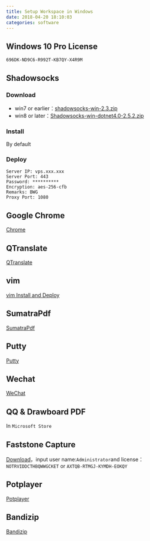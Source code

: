 ```yaml
---
title: Setup Workspace in Windows
date: 2018-04-20 18:10:03
categories: software
---
```

## Windows 10 Pro License

`696DK-ND9C6-R992T-KB7QY-X4R9M`

## Shadowsocks

### Download

- win7 or earlier：[shadowsocks-win-2.3.zip](https://kiwivm.64clouds.com/dist/shadowsocks-win-2.3.zip)
- win8 or later：[Shadowsocks-win-dotnet4.0-2.5.2.zip](https://sourceforge.net/projects/shadowsocksgui/files/dist/)

### Install

By default

### Deploy

```
Server IP: vps.xxx.xxx
Server Port: 443
Password: **********
Encryption: aes-256-cfb
Remarks: BWG
Proxy Port: 1080
```

## Google Chrome

[Chrome](https://www.google.com/chrome/)


## QTranslate

[QTranslate](https://quest-app.appspot.com/)

## vim

[vim Install and Deploy](http://47.98.220.86/2018/04/gvim-%E5%AE%89%E8%A3%85%E5%8F%8A%E9%85%8D%E7%BD%AE/)

## SumatraPdf

[SumatraPdf](https://www.sumatrapdfreader.org/download-free-pdf-viewer.html)

## Putty

[Putty](https://www.chiark.greenend.org.uk/~sgtatham/putty/latest.html)

## Wechat

[WeChat](https://pc.weixin.qq.com/)

## QQ & Drawboard PDF

In `Microsoft Store`

## Faststone Capture
[Download](http://www.faststone.org/FSCapturerDownload.htm)，input user name:`Administrator`and license：
`NOTRVIDDCTHBQWWGCKET`
or
`AXTQB-RTMGJ-KYMDH-EOKQY`

## Potplayer

[Potplayer](https://potplayer.daum.net/)

## Bandizip

[Bandizip](https://www.bandisoft.com/bandizip/)


